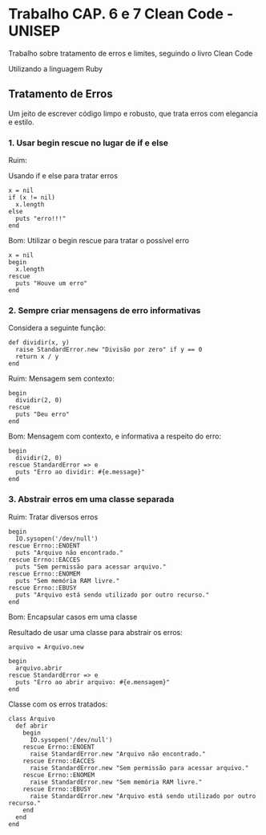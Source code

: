 # Trabalho CAP. 6 e 7 Clean Code - UNISEP
Trabalho sobre tratamento de erros e limites, seguindo o livro Clean Code

Utilizando a linguagem Ruby

## Tratamento de Erros

Um jeito de escrever código limpo e robusto, que trata erros com elegancia e estilo.

### 1. Usar begin rescue no lugar de if e else

Ruim: 

Usando if e else para tratar erros
```
x = nil
if (x != nil)
  x.length
else
  puts "erro!!!"
end
```

Bom:
Utilizar o begin rescue para tratar o possível erro

```
x = nil
begin
  x.length
rescue
  puts "Houve um erro"
end
```

### 2. Sempre criar mensagens de erro informativas

Considera a seguinte função:
```
def dividir(x, y)
  raise StandardError.new "Divisão por zero" if y == 0
  return x / y
end
```

Ruim:
Mensagem sem contexto:

```
begin
  dividir(2, 0)
rescue
  puts "Deu erro"
end
```

Bom:
Mensagem com contexto, e informativa a respeito do erro:

```
begin
  dividir(2, 0)
rescue StandardError => e
  puts "Erro ao dividir: #{e.message}"
end
```

### 3. Abstrair erros em uma classe separada

Ruim: 
Tratar diversos erros

```
begin
  IO.sysopen('/dev/null')
rescue Errno::ENOENT
  puts "Arquivo não encontrado."
rescue Errno::EACCES
  puts "Sem permissão para acessar arquivo."
rescue Errno::ENOMEM
  puts "Sem memória RAM livre."
rescue Errno::EBUSY
  puts "Arquivo está sendo utilizado por outro recurso."
end
```

Bom:
Encapsular casos em uma classe

Resultado de usar uma classe para abstrair os erros:
```
arquivo = Arquivo.new

begin
  arquivo.abrir
rescue StandardError => e
  puts "Erro ao abrir arquivo: #{e.mensagem}"
end
```

Classe com os erros tratados:

```
class Arquivo
  def abrir
    begin
      IO.sysopen('/dev/null')
    rescue Errno::ENOENT
      raise StandardError.new "Arquivo não encontrado."
    rescue Errno::EACCES
      raise StandardError.new "Sem permissão para acessar arquivo."
    rescue Errno::ENOMEM
      raise StandardError.new "Sem memória RAM livre."
    rescue Errno::EBUSY
      raise StandardError.new "Arquivo está sendo utilizado por outro recurso."
    end
  end
end
```
